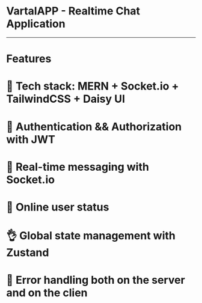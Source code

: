 # VartalAPP - Realtime Chat Application
---
# Features
# 🌟 Tech stack: MERN + Socket.io + TailwindCSS + Daisy UI
# 🎃 Authentication && Authorization with JWT
# 👾 Real-time messaging with Socket.io
# 🚀 Online user status
# 👌 Global state management with Zustand
# 🐞 Error handling both on the server and on the clien
